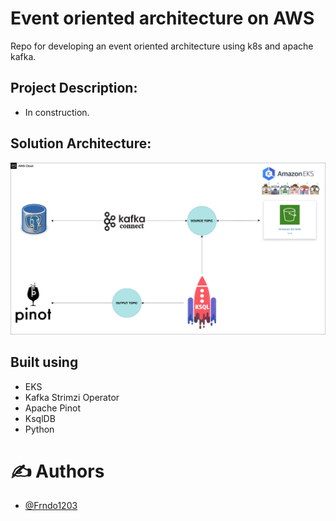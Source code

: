 # Event oriented architecture on AWS

Repo for developing an event oriented architecture using k8s and apache kafka. 

## Project Description:
- In construction.

## Solution Architecture:

![k8s](img/Arquitetura.png)

## Built using
- EKS
- Kafka Strimzi Operator
- Apache Pinot
- KsqlDB
- Python 

# ✍️ Authors <a name = "authors"></a>

- [@Frndo1203](https://github.com/Frndo1203)